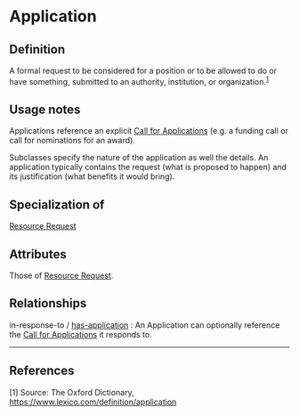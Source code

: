 # Application

## Definition
A formal request to be considered for a position or to be allowed to do or have something, submitted to an authority, institution, or organization.<sup>[1](#fn1)</sup>

## Usage notes
Applications reference an explicit [Call for Applications](../entities/Call_for_Applications.md) (e.g. a funding call or call for nominations for an award).

Subclasses specify the nature of the application as well the details. 
An application typically contains the request (what is proposed to happen) and its justification (what benefits it would bring).

## Specialization of
[Resource Request](../entities/Resource_Request.md)

## Attributes
Those of [Resource Request](../entities/Resource_Request.md).

## Relationships

<a name="rel__in-response-to">in-response-to</a> / [has-application](../entities/Call_for_Applications.md#user-content-rel__has-application) : An Application can optionally reference the [Call for Applications](../entities/Call_for_Applications.md) it responds to.

---

## References
<a name="fn1">\[1\]</a> Source: The Oxford Dictionary, https://www.lexico.com/definition/application